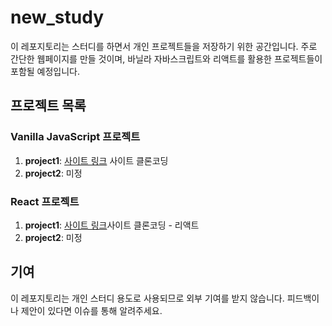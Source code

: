 # new_study

이 레포지토리는 스터디를 하면서 개인 프로젝트들을 저장하기 위한 공간입니다. 주로 간단한 웹페이지를 만들 것이며, 바닐라 자바스크립트와 리액트를 활용한 프로젝트들이 포함될 예정입니다.

## 프로젝트 목록

### Vanilla JavaScript 프로젝트

1. **project1**: [사이트 링크](https://themes.getbootstrap.com/preview/?theme_id=5824) 사이트 클론코딩
2. **project2**: 미정

### React 프로젝트

1. **project1**: [사이트 링크](https://themes.getbootstrap.com/preview/?theme_id=5824)사이트 클론코딩 - 리액트
2. **project2**: 미정

## 기여

이 레포지토리는 개인 스터디 용도로 사용되므로 외부 기여를 받지 않습니다. 피드백이나 제안이 있다면 이슈를 통해 알려주세요.
